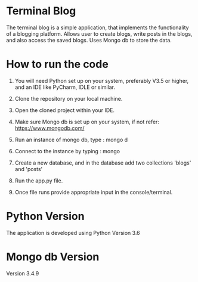 # Terminal Blog
The terminal blog is a simple application, that implements the functionality of a
blogging platform. Allows user to create blogs, write posts in the blogs, and also
access the saved blogs. Uses Mongo db to store the data.

# How to run the code
1) You will need Python set up on your system, preferably V3.5 or higher, and an IDE like PyCharm, IDLE or similar.

2) Clone the repository on your local machine.

3) Open the cloned project within your IDE.

4) Make sure Mongo db is set up on your system, if not refer: https://www.mongodb.com/

5) Run an instance of mongo db, type : mongo d

6) Connect to the instance by typing : mongo

7) Create a new database, and in the database add two collections 'blogs' and 'posts'

8) Run the app.py file.

9) Once file runs provide appropriate input in the console/terminal.


# Python Version
The application is developed using Python Version 3.6

# Mongo db Version
Version 3.4.9
